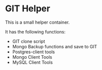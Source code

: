 # GIT Helper

This is a small helper container.

It has the following functions:
* GIT clone script
* Mongo Backup functions and save to GIT
* Postgres-client tools
* Mongo Client Tools
* MySQL Client Tools